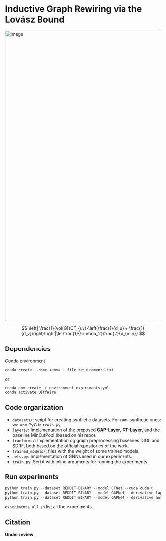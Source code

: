 # Inductive Graph Rewiring via the Lovász Bound
<img width="942" alt="image" src="https://user-images.githubusercontent.com/60975511/169371484-f31a1caa-0249-4c22-aba4-055cda206241.png">

$$
\left| \frac{1}{vol(G)}CT_{uv}-\left(\frac{1}{d_u} + \frac{1}{d_v}\right)\right|\le \frac{1}{\lambda_2}\frac{2}{d_{min}}
$$

## Dependencies

Conda environment
```
conda create --name <env> --file requirements.txt
```

or

```
conda env create -f environment_experiments.yml
conda activate DiffWire
```
## Code organization

* `datasets/`: script for creating synthetic datasets. For non-synthetic ones: we use PyG in `train.py`
* `layers/`: Implementation of the proposed **GAP-Layer**, **CT-Layer**, and the baseline MinCutPool (based on his repo).
* `tranforms/`: Implementation og graph preprocessing baselines DIGL and SDRF, both based on the official repositories of the work.
* `trained_models/`: files with the weight of some trained models.
* `nets.py`: Implementation of GNNs used in our experiments.
* `train.py`: Script with inline arguments for running the experiments.

## Run experiments
```python
python train.py --dataset REDDIT-BINARY --model CTNet --cuda cuda:0
python train.py --dataset REDDIT-BINARY --model GAPNet --derivative laplacian --cuda cuda:0
python train.py --dataset REDDIT-BINARY --model GAPNet --derivative normalizeed --cuda cuda:0
```

`experiments_all.sh` list all the experiments.

## Citation

**Under review**